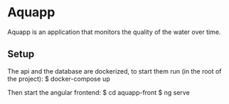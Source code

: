 # Aquapp

Aquapp is an application that monitors the quality of the water over time.

## Setup

The api and the database are dockerized, to start them run (in the root of the project):
$ docker-compose up

Then start the angular frontend:
$ cd aquapp-front
$ ng serve
